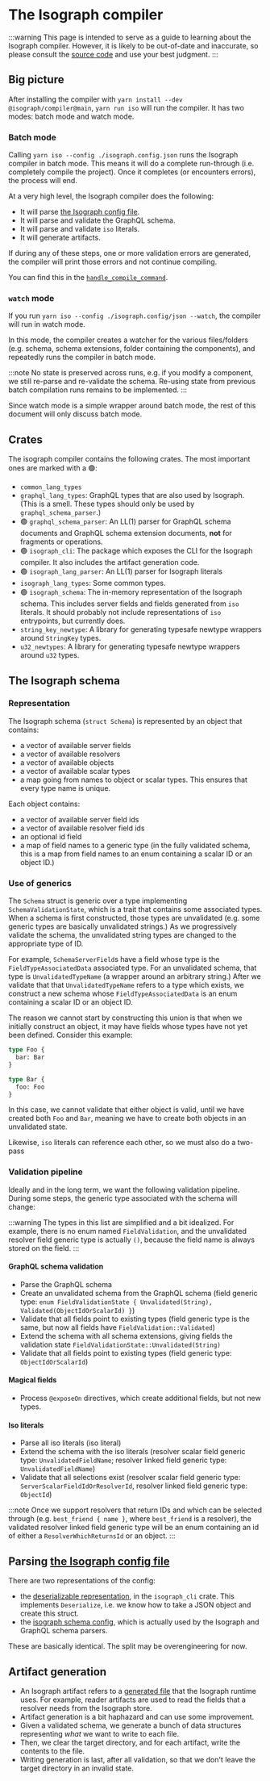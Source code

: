 # The Isograph compiler

:::warning
This page is intended to serve as a guide to learning about the Isograph compiler. However, it is likely to be out-of-date and inaccurate, so please consult the [source code](https://github.com/isographlabs/isograph/tree/main/crates) and use your best judgment.
:::

## Big picture

After installing the compiler with `yarn install --dev @isograph/compiler@main`, `yarn run iso` will run the compiler. It has two modes: batch mode and watch mode.

### Batch mode

Calling `yarn iso --config ./isograph.config.json` runs the Isograph compiler in batch mode. This means it will do a complete run-through (i.e. completely compile the project). Once it completes (or encounters errors), the process will end.

At a very high level, the Isograph compiler does the following:

- It will parse [the Isograph config file](../../isograph-config).
- It will parse and validate the GraphQL schema.
- It will parse and validate `iso` literals.
- It will generate artifacts.

If during any of these steps, one or more validation errors are generated, the compiler will print those errors and not continue compiling.

You can find this in the [`handle_compile_command`](https://github.com/isographlabs/isograph/blob/df07f01b5978fc4be8bbeedf779012a2462e8b24/crates/isograph_cli/src/batch_compile.rs#L87-L196).

### `watch` mode

If you run `yarn iso --config ./isograph.config/json --watch`, the compiler will run in watch mode.

In this mode, the compiler creates a watcher for the various files/folders (e.g. schema, schema extensions, folder containing the components), and repeatedly runs the compiler in batch mode.

:::note
No state is preserved across runs, e.g. if you modify a component, we still re-parse and re-validate the schema. Re-using state from previous batch compilation runs remains to be implemented.
:::

Since watch mode is a simple wrapper around batch mode, the rest of this document will only discuss batch mode.

## Crates

The isograph compiler contains the following crates. The most important ones are marked with a 🟢:

- `common_lang_types`
- `graphql_lang_types`: GraphQL types that are also used by Isograph. (This is a smell. These types should only be used by `graphql_schema_parser`.)
- 🟢 `graphql_schema_parser`: An LL(1) parser for GraphQL schema documents and GraphQL schema extension documents, **not** for fragments or operations.
- 🟢 `isograph_cli`: The package which exposes the CLI for the Isograph compiler. It also includes the artifact generation code.
- 🟢 `isograph_lang_parser`: An LL(1) parser for Isograph literals
- `isograph_lang_types`: Some common types.
- 🟢 `isograph_schema`: The in-memory representation of the Isograph schema. This includes server fields and fields generated from `iso` literals. It should probably not include representations of `iso` entrypoints, but currently does.
- `string_key_newtype`: A library for generating typesafe newtype wrappers around `StringKey` types.
- `u32_newtypes`: A library for generating typesafe newtype wrappers around `u32` types.

## The Isograph schema

### Representation

The Isograph schema (`struct Schema`) is represented by an object that contains:

- a vector of available server fields
- a vector of available resolvers
- a vector of available objects
- a vector of available scalar types
- a map going from names to object or scalar types. This ensures that every type name is unique.

Each object contains:

- a vector of available server field ids
- a vector of available resolver field ids
- an optional id field
- a map of field names to a generic type (in the fully validated schema, this is a map from field names to an enum containing a scalar ID or an object ID.)

### Use of generics

The `Schema` struct is generic over a type implementing `SchemaValidationState`, which is a trait that contains some associated types. When a schema is first constructed, those types are unvalidated (e.g. some generic types are basically unvalidated strings.) As we progressively validate the schema, the unvalidated string types are changed to the appropriate type of ID.

For example, `SchemaServerField`s have a field whose type is the `FieldTypeAssociatedData` associated type. For an unvalidated schema, that type is `UnvalidatedTypeName` (a wrapper around an arbitrary string.) After we validate that that `UnvalidatedTypeName` refers to a type which exists, we construct a new schema whose `FieldTypeAssociatedData` is an enum containing a scalar ID or an object ID.

The reason we cannot start by constructing this union is that when we initially construct an object, it may have fields whose types have not yet been defined. Consider this example:

```graphql
type Foo {
  bar: Bar
}

type Bar {
  foo: Foo
}
```

In this case, we cannot validate that either object is valid, until we have created both `Foo` and `Bar`, meaning we have to create both objects in an unvalidated state.

Likewise, `iso` literals can reference each other, so we must also do a two-pass

### Validation pipeline

Ideally and in the long term, we want the following validation pipeline. During some steps, the generic type associated with the schema will change:

:::warning
The types in this list are simplified and a bit idealized. For example, there is no enum named `FieldValidation`, and the unvalidated resolver field generic type is actually `()`, because the field name is always stored on the field.
:::

#### GraphQL schema validation

- Parse the GraphQL schema
- Create an unvalidated schema from the GraphQL schema (field generic type: `enum FieldValidationState { Unvalidated(String), Validated(ObjectIdOrScalarId) }`)
- Validate that all fields point to existing types (field generic type is the same, but now all fields have `FieldValidation::Validated`)
- Extend the schema with all schema extensions, giving fields the validation state `FieldValidationState::Unvalidated(String)`
- Validate that all fields point to existing types (field generic type: `ObjectIdOrScalarId`)

#### Magical fields

- Process `@exposeOn` directives, which create additional fields, but not new types.

#### Iso literals

- Parse all iso literals (iso literal)
- Extend the schema with the iso literals (resolver scalar field generic type: `UnvalidatedFieldName`; resolver linked field generic type: `UnvalidatedFieldName`)
- Validate that all selections exist (resolver scalar field generic type: `ServerScalarFieldIdOrResolverId`, resolver linked field generic type: `ObjectId`)

:::note
Once we support resolvers that return IDs and which can be selected through (e.g. `best_friend { name }`, where `best_friend` is a resolver), the validated resolver linked field generic type will be an enum containing an id of either a `ResolverWhichReturnsId` or an object.
:::

## Parsing [the Isograph config file](../../isograph-config)

There are two representations of the config:

- the [deserializable representation](https://github.com/isographlabs/isograph/blob/main/crates/isograph_cli/src/config.rs), in the `isograph_cli` crate. This implements `Deserialize`, i.e. we know how to take a JSON object and create this struct.
- the [isograph schema config](https://github.com/isographlabs/isograph/blob/main/crates/isograph_schema/src/compilation_options.rs), which is actually used by the Isograph and GraphQL schema parsers.

These are basically identical. The split may be overengineering for now.

## Artifact generation

- An Isograph artifact refers to a [generated file](../generated-artifacts) that the Isograph runtime uses. For example, reader artifacts are used to read the fields that a resolver needs from the Isograph store.
- Artifact generation is a bit haphazard and can use some improvement.
- Given a validated schema, we generate a bunch of data structures representing _what_ we want to write to each file.
- Then, we clear the target directory, and for each artifact, write the contents to the file.
- Writing generation is last, after all validation, so that we don't leave the target directory in an invalid state.
